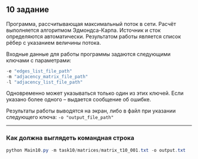 ## 10 задание

Программа, рассчитывающая максимальный поток в сети. Расчёт
выполняется алгоритмом Эдмондса-Карпа. Источник и сток
определяются автоматически. Результатом работы является список рёбер
с указанием величины потока.


Входные данные для работы программы задаются следующими ключами
с параметрами:

```powershell
-e "edges_list_file_path"
-m "adjacency_matrix_file_path"
-l "adjacency_list_file_path"
```

Одновременно может указываться только один из этих ключей. Если
указано более одного – выдается сообщение об ошибке.

Результаты работы выводятся на экран, либо в файл при указании
следующего ключа: ```-o "output_file_path"```

___
### Как должна выглядеть командная строка
```powershell
python Main10.py -m task10/matrices/matrix_t10_001.txt -o output.txt 
```
